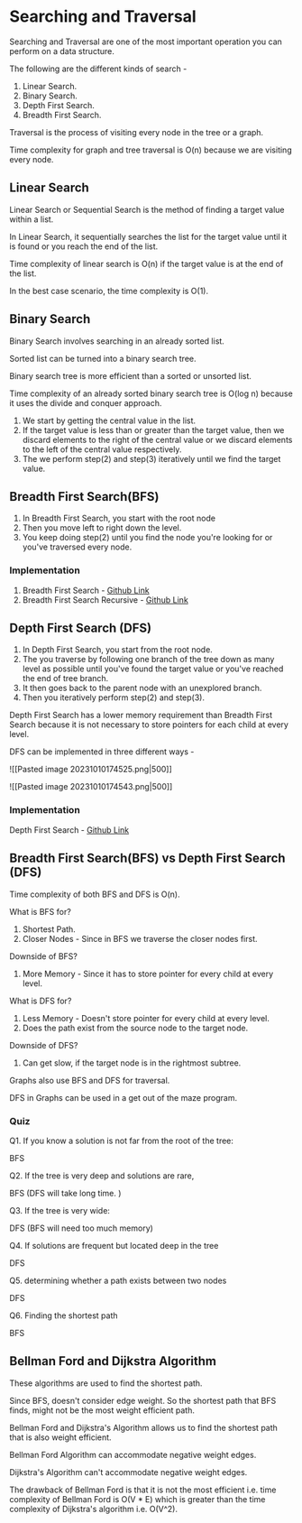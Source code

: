# Searching and Traversal

Searching and Traversal are one of the most important operation you can perform on a data structure.

The following are the different kinds of search -

1. Linear Search.
2. Binary Search.
3. Depth First Search.
4. Breadth First Search.

Traversal is the process of visiting every node in the tree or a graph.

Time complexity for graph and tree traversal is O(n) because we are visiting every node.

## Linear Search

Linear Search or Sequential Search is the method of finding a target value within a list.

In Linear Search, it sequentially searches the list for the target value until it is found or you reach the end of the list.


Time complexity of linear search is O(n) if the target value is at the end of the list.

In the best case scenario, the time complexity is O(1).

## Binary Search

Binary Search involves searching in an already sorted list.

Sorted list can be turned into a binary search tree.

Binary search tree is more efficient than a sorted or unsorted list.

Time complexity of an already sorted binary search tree is O(log n) because it uses the divide and conquer approach.

1. We start by getting the central value in the list.
2. If the target value is less than or greater than the target value, then we discard elements to the right of the central value or we discard elements to the left of the central value respectively.
3. The we perform step(2) and step(3) iteratively until we find the target value.

## Breadth First Search(BFS)

1. In Breadth First Search, you start with the root node
2. Then you move left to right down the level.
3. You keep doing step(2) until you find the node you're looking for or you've traversed every node.

### Implementation

1. Breadth First Search - [Github Link](https://github.com/grandeurkoe/data-structures-and-algorithms/tree/4f0a0409009e63683acc86bdb94471532b085e7e/algorithms/searching/breadth-first-search)
2. Breadth First Search Recursive - [Github Link](https://github.com/grandeurkoe/data-structures-and-algorithms/tree/4f0a0409009e63683acc86bdb94471532b085e7e/algorithms/searching/breadth-first-search-recursive)

## Depth First Search (DFS)

1. In Depth First Search, you start from the root node.
2. The you traverse by following one branch of the tree down as many level as possible until you've found the target value or you've reached the end of tree branch.
3. It then goes back to the parent node with an unexplored branch.
4. Then you iteratively perform step(2) and step(3).

Depth First Search has a lower memory requirement than Breadth First Search because it is not necessary to store pointers for each child at every level.

DFS can be implemented in three different ways -

![[Pasted image 20231010174525.png|500]]

![[Pasted image 20231010174543.png|500]]

### Implementation

Depth First Search - [Github Link](https://github.com/grandeurkoe/data-structures-and-algorithms/tree/4f0a0409009e63683acc86bdb94471532b085e7e/algorithms/searching/depth-first-search)

## Breadth First Search(BFS) vs Depth First Search (DFS)

Time complexity of both BFS and DFS is O(n).

What is BFS for?

1. Shortest Path.
2. Closer Nodes - Since in BFS we traverse the closer nodes first.

Downside of BFS?

1. More Memory - Since it has to store pointer for every child at every level.

What is DFS for?

1. Less Memory - Doesn't store pointer for every child at every level.
2. Does the path exist from the source node to the target node.

Downside of DFS?

1. Can get slow, if the target node is in the rightmost subtree.

Graphs also use BFS and DFS for traversal.

DFS in Graphs can be used in a get out of the maze program.

### Quiz

Q1. If you know a solution is not far from the root of the tree:

BFS

Q2. If the tree is very deep and solutions are rare,

BFS (DFS will take long time. )

Q3. If the tree is very wide:

DFS (BFS will need too much memory)

Q4. If solutions are frequent but located deep in the tree

DFS

Q5. determining whether a path exists between two nodes

DFS

Q6. Finding the shortest path

BFS

## Bellman Ford and Dijkstra Algorithm

These algorithms are used to find the shortest path.

Since BFS, doesn't consider edge weight. So the shortest path that BFS finds, might not be the most weight efficient path.

Bellman Ford and Dijkstra's Algorithm allows us to find the shortest path that is also weight efficient.

Bellman Ford Algorithm can accommodate negative weight edges.

Dijkstra's Algorithm can't accommodate negative weight edges.

The drawback of Bellman Ford is that it is not the most efficient i.e. time complexity of Bellman Ford is O(V * E) which is greater than the time complexity of Dijkstra's algorithm i.e. O(V^2).
